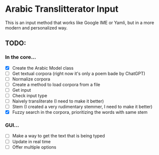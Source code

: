# Arabic Translitterator Input
This is an input method that works like Google IME or Yamli, but in a more modern and personalized way.

## TODO:

### In the core...
- [x] Create the Arabic Model class
- [ ] Get textual corpora (right now it's only a poem bade by ChatGPT)
- [ ] Normalize corpora
- [ ] Create a method to load corpora from a file
- [ ] Get input
- [ ] Check input type
- [ ] Naively transliterate (I need to make it better)
- [ ] Stem (I created a very rudimentary stemmer, I need to make it better)
- [x] Fuzzy search in the corpora, prioritizing the words with same stem

### GUI...
- [ ] Make a way to get the text that is being typed
- [ ] Update in real time
- [ ] Offer multiple options

